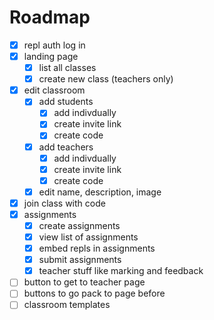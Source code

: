 # Roadmap

- [x] repl auth log in
- [x] landing page
  - [x] list all classes
  - [x] create new class (teachers only)
- [x] edit classroom
  - [x] add students
    - [x] add indivdually
    - [x] create invite link
    - [x] create code
  - [x] add teachers
    - [x] add indivdually
    - [x] create invite link
    - [x] create code
  - [x] edit name, description, image
- [x] join class with code
- [x] assignments
  - [x] create assignments
  - [x] view list of assignments
  - [x] embed repls in assignments
  - [x] submit assignments
  - [x] teacher stuff like marking and feedback
- [ ] button to get to teacher page
- [ ] buttons to go pack to page before
- [ ] classroom templates